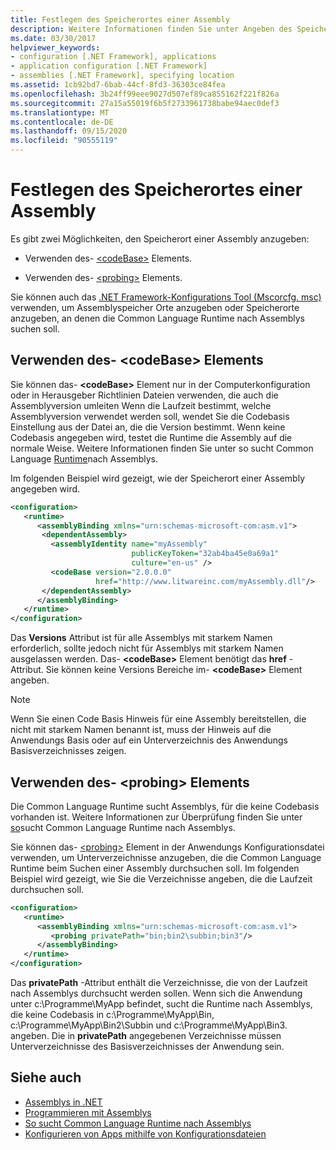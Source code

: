 ```yaml
---
title: Festlegen des Speicherortes einer Assembly
description: Weitere Informationen finden Sie unter Angeben des Speicher Orts einer Assembly in .net mit dem CodeBase-Element oder dem probingelement in einer XML-Konfigurationsdatei.
ms.date: 03/30/2017
helpviewer_keywords:
- configuration [.NET Framework], applications
- application configuration [.NET Framework]
- assemblies [.NET Framework], specifying location
ms.assetid: 1cb92bd7-6bab-44cf-8fd3-36303ce84fea
ms.openlocfilehash: 3b24ff99eee9027d507ef89ca855162f221f826a
ms.sourcegitcommit: 27a15a55019f6b5f2733961738babe94aec0def3
ms.translationtype: MT
ms.contentlocale: de-DE
ms.lasthandoff: 09/15/2020
ms.locfileid: "90555119"
---
```

# <a name="specifying-an-assemblys-location"></a>Festlegen des Speicherortes einer Assembly
Es gibt zwei Möglichkeiten, den Speicherort einer Assembly anzugeben:  
  
- Verwenden des- [\<codeBase>](./file-schema/runtime/codebase-element.md) Elements.  
  
- Verwenden des- [\<probing>](./file-schema/runtime/probing-element.md) Elements.  
  
 Sie können auch das [.NET Framework-Konfigurations Tool (Mscorcfg. msc)](/previous-versions/dotnet/netframework-4.0/2bc0cxhc(v=vs.100)) verwenden, um Assemblyspeicher Orte anzugeben oder Speicherorte anzugeben, an denen die Common Language Runtime nach Assemblys suchen soll.  
  
## <a name="using-the-codebase-element"></a>Verwenden des- \<codeBase> Elements  
 Sie können das- **\<codeBase>** Element nur in der Computerkonfiguration oder in Herausgeber Richtlinien Dateien verwenden, die auch die Assemblyversion umleiten Wenn die Laufzeit bestimmt, welche Assemblyversion verwendet werden soll, wendet Sie die Codebasis Einstellung aus der Datei an, die die Version bestimmt. Wenn keine Codebasis angegeben wird, testet die Runtime die Assembly auf die normale Weise. Weitere Informationen finden Sie unter so sucht Common Language [Runtime](../deployment/how-the-runtime-locates-assemblies.md)nach Assemblys.  
  
 Im folgenden Beispiel wird gezeigt, wie der Speicherort einer Assembly angegeben wird.  
  
```xml  
<configuration>  
   <runtime>  
      <assemblyBinding xmlns="urn:schemas-microsoft-com:asm.v1">  
       <dependentAssembly>  
         <assemblyIdentity name="myAssembly"  
                           publicKeyToken="32ab4ba45e0a69a1"  
                           culture="en-us" />  
         <codeBase version="2.0.0.0"  
                   href="http://www.litwareinc.com/myAssembly.dll"/>  
       </dependentAssembly>  
      </assemblyBinding>  
   </runtime>  
</configuration>  
```  
  
 Das **Versions** Attribut ist für alle Assemblys mit starkem Namen erforderlich, sollte jedoch nicht für Assemblys mit starkem Namen ausgelassen werden. Das- **\<codeBase>** Element benötigt das **href** -Attribut. Sie können keine Versions Bereiche im- **\<codeBase>** Element angeben.  
  
> [!NOTE]
> Wenn Sie einen Code Basis Hinweis für eine Assembly bereitstellen, die nicht mit starkem Namen benannt ist, muss der Hinweis auf die Anwendungs Basis oder auf ein Unterverzeichnis des Anwendungs Basisverzeichnisses zeigen.  
  
## <a name="using-the-probing-element"></a>Verwenden des- \<probing> Elements  
 Die Common Language Runtime sucht Assemblys, für die keine Codebasis vorhanden ist. Weitere Informationen zur Überprüfung finden Sie unter [so](../deployment/how-the-runtime-locates-assemblies.md)sucht Common Language Runtime nach Assemblys.  
  
 Sie können das- [\<probing>](./file-schema/runtime/probing-element.md) Element in der Anwendungs Konfigurationsdatei verwenden, um Unterverzeichnisse anzugeben, die die Common Language Runtime beim Suchen einer Assembly durchsuchen soll. Im folgenden Beispiel wird gezeigt, wie Sie die Verzeichnisse angeben, die die Laufzeit durchsuchen soll.  
  
```xml  
<configuration>  
   <runtime>  
      <assemblyBinding xmlns="urn:schemas-microsoft-com:asm.v1">  
         <probing privatePath="bin;bin2\subbin;bin3"/>  
      </assemblyBinding>  
   </runtime>  
</configuration>  
```  
  
 Das **privatePath** -Attribut enthält die Verzeichnisse, die von der Laufzeit nach Assemblys durchsucht werden sollen. Wenn sich die Anwendung unter c:\Programme\MyApp befindet, sucht die Runtime nach Assemblys, die keine Codebasis in c:\Programme\MyApp\Bin, c:\Programme\MyApp\Bin2\Subbin und c:\Programme\MyApp\Bin3. angeben. Die in **privatePath** angegebenen Verzeichnisse müssen Unterverzeichnisse des Basisverzeichnisses der Anwendung sein.  
  
## <a name="see-also"></a>Siehe auch

- [Assemblys in .NET](../../standard/assembly/index.md)
- [Programmieren mit Assemblys](../../standard/assembly/index.md)
- [So sucht Common Language Runtime nach Assemblys](../deployment/how-the-runtime-locates-assemblies.md)
- [Konfigurieren von Apps mithilfe von Konfigurationsdateien](index.md)
